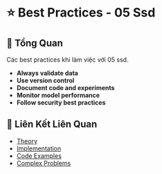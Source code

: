 # ⭐ Best Practices - 05 Ssd

## 🎯 Tổng Quan

Các best practices khi làm việc với 05 ssd.

- **Always validate data**
- **Use version control**
- **Document code and experiments**
- **Monitor model performance**
- **Follow security best practices**

## 🔗 Liên Kết Liên Quan

- [Theory](./THEORY_05_ssd.md)
- [Implementation](./IMPLEMENTATION_05_ssd.md)
- [Code Examples](./CODE_EXAMPLES_05_ssd.md)
- [Complex Problems](./COMPLEX_PROBLEMS.md)
